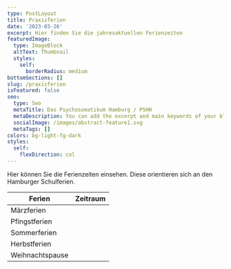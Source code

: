 ```yaml
---
type: PostLayout
title: Praxisferien
date: '2023-03-26'
excerpt: Hier finden Sie die jahresaktuellen Ferienzeiten
featuredImage:
  type: ImageBlock
  altText: Thumbnail
  styles:
    self:
      borderRadius: medium
bottomSections: []
slug: /praxisferien
isFeatured: false
seo:
  type: Seo
  metaTitle: Das Psychosomatikum Hamburg / PSHH
  metaDescription: You can add the excerpt and main keywords of your blog post here.
  socialImage: /images/abstract-feature1.svg
  metaTags: []
colors: bg-light-fg-dark
styles:
  self:
    flexDirection: col
---
```

Hier können Sie die Ferienzeiten einsehen. Diese orientieren sich an den Hamburger Schulferien.

| Ferien          | Zeitraum |
| --------------- | -------- |
| Märzferien      |          |
| Pfingstferien   |          |
| Sommerferien    |          |
| Herbstferien    |          |
| Weihnachtspause |          |

